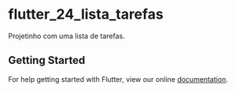 # flutter_24_lista_tarefas

Projetinho com uma lista de tarefas.

## Getting Started

For help getting started with Flutter, view our online
[documentation](https://flutter.io/).
